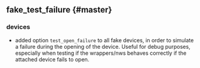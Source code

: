 fake_test_failure {#master}
-----------------------

### devices
* added option `test_open_failure` to all fake devices, in order to simulate a failure during the opening of the device.
  Useful for debug purposes, especially when testing if the wrappers/nws behaves correctly if the attached device fails to open.
